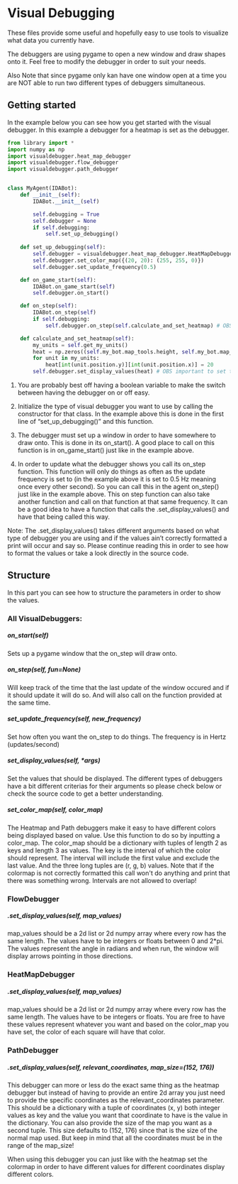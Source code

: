 # Visual Debugging
These files provide some useful and hopefully easy to use tools to visualize what data you currently have. 

The debuggers are using pygame to open a new window and draw shapes onto it. Feel free to modify the debugger in 
order to suit your needs. 

Also Note that since pygame only kan have one window open at a time you are NOT able to run two different 
types of debuggers simultaneous.

## Getting started
In the example below you can see how you get started with the visual debugger. In this example a debugger for a heatmap is set as the debugger.

```python
from library import *
import numpy as np
import visualdebugger.heat_map_debugger
import visualdebugger.flow_debugger
import visualdebugger.path_debugger


class MyAgent(IDABot):
    def __init__(self):
        IDABot.__init__(self)

        self.debugging = True
        self.debugger = None
        if self.debugging:
            self.set_up_debugging()
    
    def set_up_debugging(self):
        self.debugger = visualdebugger.heat_map_debugger.HeatMapDebugger()
        self.debugger.set_color_map({(20, 20): (255, 255, 0)})
        self.debugger.set_update_frequency(0.5)

    def on_game_start(self):
        IDABot.on_game_start(self)
        self.debugger.on_start()

    def on_step(self):
        IDABot.on_step(self)
        if self.debugging:
            self.debugger.on_step(self.calculate_and_set_heatmap) # OBS function that is sent! NOT function call!

    def calculate_and_set_heatmap(self):
        my_units = self.get_my_units()
        heat = np.zeros((self.my_bot.map_tools.height, self.my_bot.map_tools.width))
        for unit in my_units:
            heat[int(unit.position.y)][int(unit.position.x)] = 20
        self.debugger.set_display_values(heat) # OBS important to set the values

```

1. You are probably best off having a boolean variable to make the switch between having the debugger on or off easy.

2. Initialize the type of visual debugger you want to use by calling the constructor for that class. In the example 
above this is done in the first line of “set_up_debugging()” and this function.

3. The debugger must set up a window in order to have somewhere to draw onto. This is done in its on_start(). A good 
place to call on this function is in on_game_start() just like in the example above.

4. In order to update what the debugger shows you call its on_step function. This function will only do things as 
often as the update frequency is set to (in the example above it is set to 0.5 Hz meaning once every other second). 
So you can call this in the agent on_step() just like in the example above. This on step function can also take another 
function and call on that function at that same frequency. It can be a good idea to have a function that calls the 
.set_display_values() and have that being called this way.

Note: The .set_display_values() takes different arguments based on what type of debugger you are using and if the 
values ain’t correctly formatted a print will occur and say so. Please continue reading this in order to see how to 
format the values or take a look directly in the source code.


## Structure
In this part you can see how to structure the parameters in order to show the values.

### All VisualDebuggers:
##### on_start(self)
Sets up a pygame window that the on_step will draw onto.

##### on_step(self, fun=None)
Will keep track of the time that the last update of the window occured and if it should update it will do so. And will 
also call on the function provided at the same time.

##### set_update_frequency(self, new_frequency)
Set how often you want the on_step to do things. The frequency is in Hertz (updates/second)

##### set_display_values(self, *args)
Set the values that should be displayed. The different types of debuggers have a bit different criterias for their 
arguments so please check below or check the source code to get a better understanding.

##### set_color_map(self, color_map)
The Heatmap and Path debuggers make it easy to have different colors being displayed based on value. Use this function 
to do so by inputting a color_map. The color_map should be a dictionary with tuples of length 2 as keys and length 3 
as values. The key is the interval of which the color should represent. The interval will include the first value and 
exclude the last value. And the three long tuples are (r, g, b) values. Note that if the colormap is not correctly 
formatted this call won't do anything and print that there was something wrong. Intervals are not allowed to overlap!

### FlowDebugger
##### .set_display_values(self, map_values)
map_values should be a 2d list or 2d numpy array where every row has the same length. The values have to be integers 
or floats between 0 and 2*pi. The values represent the angle in radians and when run, the window will display arrows 
pointing in those directions.

### HeatMapDebugger
##### .set_display_values(self, map_values)
map_values should be a 2d list or 2d numpy array where every row has the same length. The values have to be integers 
or floats. You are free to have these values represent whatever you want and based on the color_map you have set, the 
color of each square will have that color.

### PathDebugger
##### .set_display_values(self, relevant_coordinates, map_size=(152, 176))
This debugger can more or less do the exact same thing as the heatmap debugger but instead of having to provide an 
entire 2d array you just need to provide the specific coordinates as the relevant_coordinates parameter. This should 
be a dictionary with a tuple of coordinates (x, y) both integer values as key and the value you want that coordinate 
to have is the value in the dictionary. You can also provide the size of the map you want as a second tuple. This size 
defaults to (152, 176) since that is the size of the normal map used. But keep in mind that all the coordinates must 
be in the range of the map_size!

When using this debugger you can just like with the heatmap set the colormap in order to have different values for 
different coordinates display different colors.
